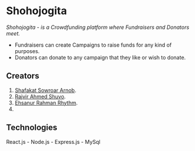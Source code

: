 ﻿# Shohojogita
 *Shohojogita - is a Crowdfunding platform where Fundraisers and Donators meet.*
 
 - Fundraisers can create Campaigns to raise funds for any kind of purposes.
 - Donators can donate to any campaign that they like or wish to donate.
 
 ## Creators
  1. [Shafakat Sowroar Arnob](https://github.com/ShafakatArnob).
  2. [Rajvir Ahmed Shuvo](https://github.com/Rajvira10).
  3. [Ehsanur Rahman Rhythm](https://github.com/errhythm).
  4. 
  
  ## Technologies
   React.js - Node.js - Express.js - MySql
